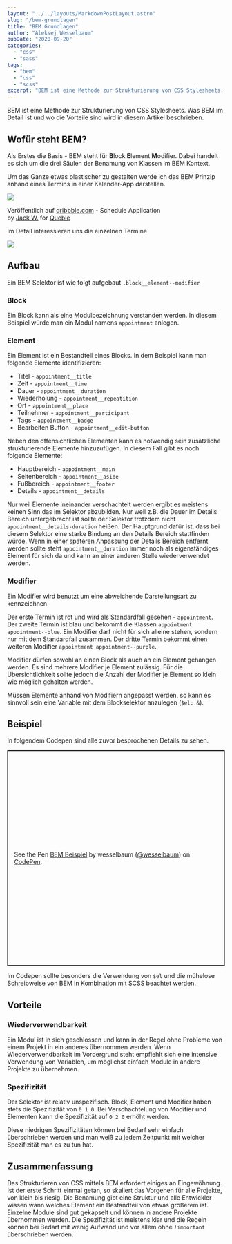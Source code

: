 ```yaml
---
layout: "../../layouts/MarkdownPostLayout.astro"
slug: "/bem-grundlagen"  
title: "BEM Grundlagen"
author: "Aleksej Wesselbaum"
pubDate: "2020-09-20"
categories: 
  - "css"
  - "sass"
tags: 
  - "bem"
  - "css"
  - "scss"
excerpt: "BEM ist eine Methode zur Strukturierung von CSS Stylesheets. Was BEM im Detail ist und wo die Vorteile sind wird in diesem Artikel beschrieben."
---
```


BEM ist eine Methode zur Strukturierung von CSS Stylesheets. Was BEM im Detail ist und wo die Vorteile sind wird in diesem Artikel beschrieben.

## Wofür steht BEM?

Als Erstes die Basis - BEM steht für **B**lock **E**lement **M**odifier. Dabei handelt es sich um die drei Säulen der Benamung von Klassen im BEM Kontext.

Um das Ganze etwas plastischer zu gestalten werde ich das BEM Prinzip anhand eines Termins in einer Kalender-App darstellen.

![](./images/schedule_application.png)

Veröffentlich auf [dribbble.com](https://dribbble.com/shots/5707404-Schedule-Application?utm_source=Clipboard_Shot&utm_campaign=JPstyle&utm_content=Schedule%20Application&utm_medium=Social_Share) - Schedule Application  
by [Jack W.](https://dribbble.com/JPstyle) for [Queble](https://dribbble.com/queble)

Im Detail interessieren uns die einzelnen Termine

![](./images/image-1.png)

## Aufbau

Ein BEM Selektor ist wie folgt aufgebaut `.block__element--modifier`

### Block

Ein Block kann als eine Modulbezeichnung verstanden werden. In diesem Beispiel würde man ein Modul namens `appointment` anlegen.

### Element

Ein Element ist ein Bestandteil eines Blocks. In dem Beispiel kann man folgende Elemente identifizieren:

- Titel - `appointment__title`
- Zeit - `appointment__time`
- Dauer - `appointment__duration`
- Wiederholung - `appointment__repeatition`
- Ort - `appointment__place`
- Teilnehmer - `appointment__participant`
- Tags - `appointment__badge`
- Bearbeiten Button - `appointment__edit-button`

Neben den offensichtlichen Elementen kann es notwendig sein zusätzliche strukturierende Elemente hinzuzufügen. In diesem Fall gibt es noch folgende Elemente:

- Hauptbereich - `appointment__main`
- Seitenbereich - `appointment__aside`
- Fußbereich - `appointment__footer`
- Details - `appointment__details`

Nur weil Elemente ineinander verschachtelt werden ergibt es meistens keinen Sinn das im Selektor abzubilden. Nur weil z.B. die Dauer im Details Bereich untergebracht ist sollte der Selektor trotzdem nicht `appointment__details-duration` heißen. Der Hauptgrund dafür ist, dass bei diesem Selektor eine starke Bindung an den Details Bereich stattfinden würde. Wenn in einer späteren Anpassung der Details Bereich entfernt werden sollte steht `appointment__duration` immer noch als eigenständiges Element für sich da und kann an einer anderen Stelle wiederverwendet werden.

### Modifier

Ein Modifier wird benutzt um eine abweichende Darstellungsart zu kennzeichnen.

Der erste Termin ist rot und wird als Standardfall gesehen - `appointment`. Der zweite Termin ist blau und bekommt die Klassen `appointment appointment--blue`. Ein Modifier darf nicht für sich alleine stehen, sondern nur mit dem Standardfall zusammen. Der dritte Termin bekommt einen weiteren Modifier `appointment appointment--purple`.

Modifier dürfen sowohl an einen Block als auch an ein Element gehangen werden. Es sind mehrere Modifier je Element zulässig. Für die Übersichtlichkeit sollte jedoch die Anzahl der Modifier je Element so klein wie möglich gehalten werden.

Müssen Elemente anhand von Modifiern angepasst werden, so kann es sinnvoll sein eine Variable mit dem Blockselektor anzulegen (`$el: &`).

## Beispiel

In folgendem Codepen sind alle zuvor besprochenen Details zu sehen.

<p class="codepen" data-height="500" data-theme-id="light" data-default-tab="css,result" data-user="wesselbaum" data-slug-hash="KKzQNLR" style="height: 500px; box-sizing: border-box; display: flex; align-items: center; justify-content: center; border: 2px solid; margin: 1em 0; padding: 1em;" data-pen-title="BEM Beispiel"><span>See the Pen <a href="https://codepen.io/wesselbaum/pen/KKzQNLR">BEM Beispiel</a> by wesselbaum (<a href="https://codepen.io/wesselbaum">@wesselbaum</a>) on <a href="https://codepen.io">CodePen</a>.</span></p>
<script async src="https://static.codepen.io/assets/embed/ei.js"></script>

Im Codepen sollte besonders die Verwendung von `$el` und die mühelose Schreibweise von BEM in Kombination mit SCSS beachtet werden.

## Vorteile

### Wiederverwendbarkeit

Ein Modul ist in sich geschlossen und kann in der Regel ohne Probleme von einem Projekt in ein anderes übernommen werden. Wenn Wiederverwendbarkeit im Vordergrund steht empfiehlt sich eine intensive Verwendung von Variablen, um möglichst einfach Module in andere Projekte zu übernehmen.

### Spezifizität

Der Selektor ist relativ unspezifisch. Block, Element und Modifier haben stets die Spezifizität von `0 1 0`. Bei Verschachtelung von Modifier und Elementen kann die Spezifizität auf `0 2 0` erhöht werden.

Diese niedrigen Spezifizitäten können bei Bedarf sehr einfach überschrieben werden und man weiß zu jedem Zeitpunkt mit welcher Spezifizität man es zu tun hat.

## Zusammenfassung

Das Strukturieren von CSS mittels BEM erfordert einiges an Eingewöhnung. Ist der erste Schritt einmal getan, so skaliert das Vorgehen für alle Projekte, von klein bis riesig. Die Benamung gibt eine Struktur und alle Entwickler wissen wann welches Element ein Bestandteil von etwas größerem ist. Einzelne Module sind gut gekapselt und können in andere Projekte übernommen werden. Die Spezifizität ist meistens klar und die Regeln können bei Bedarf mit wenig Aufwand und vor allem ohne `!important` überschrieben werden.
